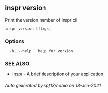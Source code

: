 ## inspr version

Print the version number of Inspr cli

```
inspr version [flags]
```

### Options

```
  -h, --help   help for version
```

### SEE ALSO

* [inspr](inspr.md)	 - A brief description of your application

###### Auto generated by spf13/cobra on 18-Jan-2021
